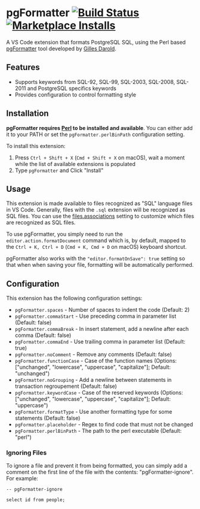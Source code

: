 # pgFormatter [![Build Status](https://travis-ci.org/bradymholt/vscode-pgFormatter.svg?branch=master)](https://travis-ci.org/bradymholt/vscode-pgFormatter) [![Marketplace Installs](https://img.shields.io/visual-studio-marketplace/i/bradymholt.pgformatter.svg)](https://marketplace.visualstudio.com/items?itemName=bradymholt.pgformatter#overview) 

A VS Code extension that formats PostgreSQL SQL, using the Perl based [pgFormatter](https://github.com/darold/pgFormatter) tool developed by [Gilles Darold](https://github.com/darold).

## Features

* Supports keywords from SQL-92, SQL-99, SQL-2003, SQL-2008, SQL-2011 and PostgreSQL specifics keywords
* Provides configuration to control formatting style

## Installation

**pgFormatter requires [Perl](https://www.perl.org/) to be installed and available**. You can either add it to your PATH or set the `pgFormatter.perlBinPath` configuration setting.

To install this extension:

1. Press `Ctrl + Shift + X` (`Cmd + Shift + X` on macOS), wait a moment while the list of available extensions is populated
2. Type `pgFormatter` and Click "Install"

## Usage

This extension is made available to files recognized as "SQL" language files in VS Code. Generally, files with the `.sql` extension will be recognized as SQL files. You can use the [files.associations](https://code.visualstudio.com/updates/vMarch#_file-to-language-association) setting to customize which files are recognized as SQL files.

To use pgFormatter, you simply need to run the `editor.action.formatDocument` command which is, by default, mapped to the `Ctrl + K, Ctrl + D` (`Cmd + K, Cmd + D` on macOS) keyboard shortcut.

pgFormatter also works with the `"editor.formatOnSave": true` setting so that when when saving your file, formatting will be automatically performed.

## Configuration

This extension has the following configuration settings:

* `pgFormatter.spaces` - Number of spaces to indent the code (Default: 2)
* `pgFormatter.commaStart` - Use preceding comma in parameter list (Default: false)
* `pgFormatter.commaBreak` - In insert statement, add a newline after each comma (Default: false)
* `pgFormatter.commaEnd` - Use trailing comma in parameter list (Default: true)
* `pgFormatter.noComment` - Remove any comments (Default: false)
* `pgFormatter.functionCase` - Case of the function names (Options: ["unchanged", "lowercase", "uppercase", "capitalize"]; Default: "unchanged")
* `pgFormatter.noGrouping` - Add a newline between statements in transaction regroupement (Default: false)
* `pgFormatter.keywordCase` - Case of the reserved keywords (Options: ["unchanged", "lowercase", "uppercase", "capitalize"]; Default: "uppercase")
* `pgFormatter.formatType` - Use another formatting type for some statements (Default: false)
* `pgFormatter.placeholder` - Regex to find code that must not be changed
* `pgFormatter.perlBinPath` - The path to the perl executable (Default: "perl")

### Ignoring Files

To ignore a file and prevent it from being formatted, you can simply add a comment on the first line of the file with the contents: "pgFormatter-ignore". For example:

```
-- pgFormatter-ignore

select id from people;
```
